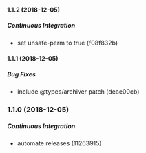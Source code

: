 #### 1.1.2 (2018-12-05)

##### Continuous Integration

*  set unsafe-perm to true (f08f832b)

#### 1.1.1 (2018-12-05)

##### Bug Fixes

*  include @types/archiver patch (deae00cb)

### 1.1.0 (2018-12-05)

##### Continuous Integration

*  automate releases (11263915)

